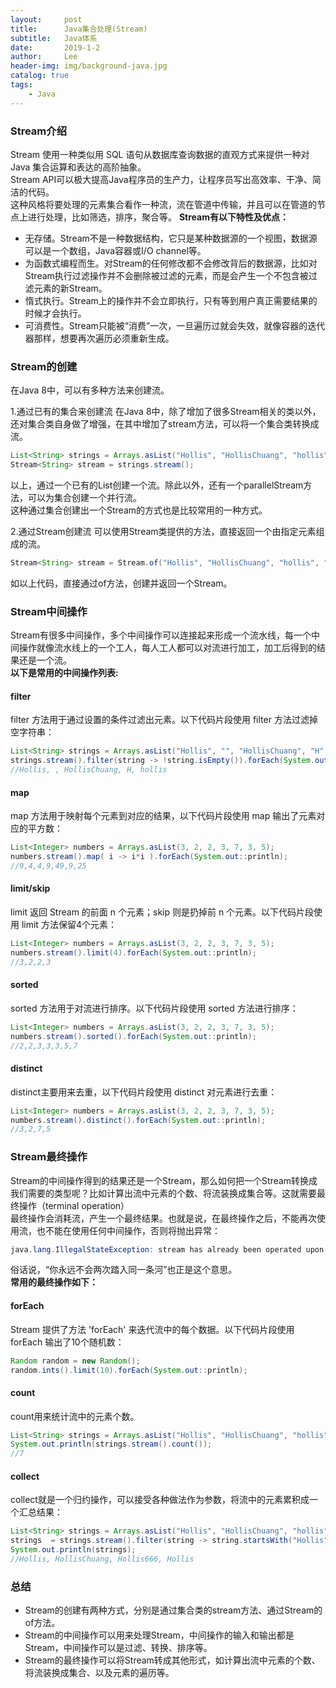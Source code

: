 ```yaml
---
layout:     post
title:      Java集合处理(Stream)
subtitle:   Java体系
date:       2019-1-2
author:     Lee
header-img: img/background-java.jpg
catalog: true
tags:
    - Java
---
```


### Stream介绍

Stream 使用一种类似用 SQL 语句从数据库查询数据的直观方式来提供一种对 Java 集合运算和表达的高阶抽象。  
Stream API可以极大提高Java程序员的生产力，让程序员写出高效率、干净、简洁的代码。  
这种风格将要处理的元素集合看作一种流，流在管道中传输，并且可以在管道的节点上进行处理，比如筛选，排序，聚合等。
**Stream有以下特性及优点：**

* 无存储。Stream不是一种数据结构，它只是某种数据源的一个视图，数据源可以是一个数组，Java容器或I/O channel等。  
* 为函数式编程而生。对Stream的任何修改都不会修改背后的数据源，比如对Stream执行过滤操作并不会删除被过滤的元素，而是会产生一个不包含被过滤元素的新Stream。  
* 惰式执行。Stream上的操作并不会立即执行，只有等到用户真正需要结果的时候才会执行。  
* 可消费性。Stream只能被“消费”一次，一旦遍历过就会失效，就像容器的迭代器那样，想要再次遍历必须重新生成。  

### Stream的创建

在Java 8中，可以有多种方法来创建流。

1.通过已有的集合来创建流
在Java 8中，除了增加了很多Stream相关的类以外，还对集合类自身做了增强，在其中增加了stream方法，可以将一个集合类转换成流。

```java
List<String> strings = Arrays.asList("Hollis", "HollisChuang", "hollis", "Hello", "HelloWorld", "Hollis");
Stream<String> stream = strings.stream();
```

以上，通过一个已有的List创建一个流。除此以外，还有一个parallelStream方法，可以为集合创建一个并行流。  
这种通过集合创建出一个Stream的方式也是比较常用的一种方式。

2.通过Stream创建流
可以使用Stream类提供的方法，直接返回一个由指定元素组成的流。

```java
Stream<String> stream = Stream.of("Hollis", "HollisChuang", "hollis", "Hello", "HelloWorld", "Hollis");
```

如以上代码，直接通过of方法，创建并返回一个Stream。

### Stream中间操作

Stream有很多中间操作，多个中间操作可以连接起来形成一个流水线，每一个中间操作就像流水线上的一个工人，每人工人都可以对流进行加工，加工后得到的结果还是一个流。  
**以下是常用的中间操作列表:**

#### filter

filter 方法用于通过设置的条件过滤出元素。以下代码片段使用 filter 方法过滤掉空字符串：

```java
List<String> strings = Arrays.asList("Hollis", "", "HollisChuang", "H", "hollis");
strings.stream().filter(string -> !string.isEmpty()).forEach(System.out::println);
//Hollis, , HollisChuang, H, hollis
```

#### map

map 方法用于映射每个元素到对应的结果，以下代码片段使用 map 输出了元素对应的平方数：

```java
List<Integer> numbers = Arrays.asList(3, 2, 2, 3, 7, 3, 5);
numbers.stream().map( i -> i*i ).forEach(System.out::println);
//9,4,4,9,49,9,25
```

#### limit/skip

limit 返回 Stream 的前面 n 个元素；skip 则是扔掉前 n 个元素。以下代码片段使用 limit 方法保留4个元素：

```java
List<Integer> numbers = Arrays.asList(3, 2, 2, 3, 7, 3, 5);
numbers.stream().limit(4).forEach(System.out::println);
//3,2,2,3
```

#### sorted

sorted 方法用于对流进行排序。以下代码片段使用 sorted 方法进行排序：

```java
List<Integer> numbers = Arrays.asList(3, 2, 2, 3, 7, 3, 5);
numbers.stream().sorted().forEach(System.out::println);
//2,2,3,3,3,5,7
```

#### distinct

distinct主要用来去重，以下代码片段使用 distinct 对元素进行去重：

```java
List<Integer> numbers = Arrays.asList(3, 2, 2, 3, 7, 3, 5);
numbers.stream().distinct().forEach(System.out::println);
//3,2,7,5
```

### Stream最终操作

Stream的中间操作得到的结果还是一个Stream，那么如何把一个Stream转换成我们需要的类型呢？比如计算出流中元素的个数、将流装换成集合等。这就需要最终操作（terminal operation）  
最终操作会消耗流，产生一个最终结果。也就是说，在最终操作之后，不能再次使用流，也不能在使用任何中间操作，否则将抛出异常：

```java
java.lang.IllegalStateException: stream has already been operated upon or closed
```

俗话说，“你永远不会两次踏入同一条河”也正是这个意思。  
**常用的最终操作如下：**

#### forEach

Stream 提供了方法 'forEach' 来迭代流中的每个数据。以下代码片段使用 forEach 输出了10个随机数：

```java
Random random = new Random();
random.ints().limit(10).forEach(System.out::println);
```

#### count

count用来统计流中的元素个数。

```java
List<String> strings = Arrays.asList("Hollis", "HollisChuang", "hollis","Hollis666", "Hello", "HelloWorld", "Hollis");
System.out.println(strings.stream().count());
//7
```

#### collect

collect就是一个归约操作，可以接受各种做法作为参数，将流中的元素累积成一个汇总结果：

```java
List<String> strings = Arrays.asList("Hollis", "HollisChuang", "hollis","Hollis666", "Hello", "HelloWorld", "Hollis");
strings  = strings.stream().filter(string -> string.startsWith("Hollis")).collect(Collectors.toList());
System.out.println(strings);
//Hollis, HollisChuang, Hollis666, Hollis
```

### 总结

* Stream的创建有两种方式，分别是通过集合类的stream方法、通过Stream的of方法。
* Stream的中间操作可以用来处理Stream，中间操作的输入和输出都是Stream，中间操作可以是过滤、转换、排序等。
* Stream的最终操作可以将Stream转成其他形式，如计算出流中元素的个数、将流装换成集合、以及元素的遍历等。
